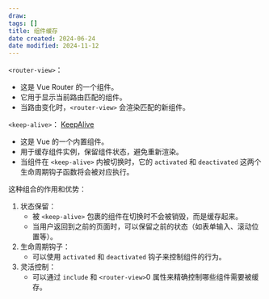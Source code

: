 ```yaml
---
draw:
tags: []
title: 组件缓存
date created: 2024-06-24
date modified: 2024-11-12
---
```


`<router-view>`：

- 这是 Vue Router 的一个组件。
- 它用于显示当前路由匹配的组件。
- 当路由变化时，`<router-view>` 会渲染匹配的新组件。

`<keep-alive>`：
[KeepAlive](KeepAlive.md)

- 这是 Vue 的一个内置组件。
- 用于缓存组件实例，保留组件状态，避免重新渲染。
- 当组件在 `<keep-alive>` 内被切换时，它的 `activated` 和 `deactivated` 这两个生命周期钩子函数将会被对应执行。

这种组合的作用和优势：

1. 状态保留：
    - 被 `<keep-alive>` 包裹的组件在切换时不会被销毁，而是缓存起来。
    - 当用户返回到之前的页面时，可以保留之前的状态（如表单输入、滚动位置等）。
2. 生命周期钩子：
    - 可以使用 `activated` 和 `deactivated` 钩子来控制组件的行为。
3. 灵活控制：
    - 可以通过 `include` 和 `<router-view>`0 属性来精确控制哪些组件需要被缓存。

